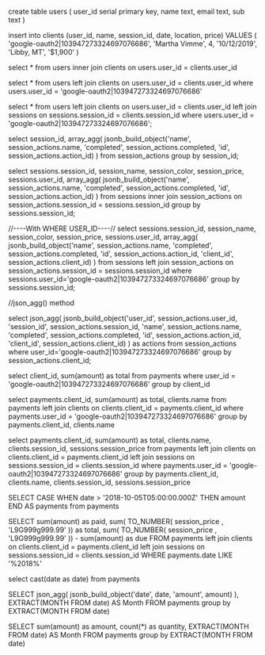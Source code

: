 create table users (
user_id serial primary key,
name text,
email text,
sub text
)

insert into clients (user_id, name, session_id, date, location, price)
VALUES (
    'google-oauth2|103947273324697076686',
    'Martha Vimme',
    4,
    '10/12/2019',
    'Libby, MT',
    '$1,900'
)

select * from users
inner join clients 
on users.user_id = clients.user_id

select * from users
left join clients 
on users.user_id = clients.user_id
where users.user_id = 'google-oauth2|103947273324697076686'

select * from users
left join clients 
on users.user_id = clients.user_id
left join sessions
on sessions.session_id = clients.session_id
where users.user_id = 'google-oauth2|103947273324697076686';


select session_id, array_agg( 
jsonb_build_object('name', session_actions.name, 'completed', session_actions.completed,
'id', session_actions.action_id)
)
from session_actions
group by session_id;

select sessions.session_id, session_name, 
session_color, session_price, sessions.user_id, 
array_agg( 
jsonb_build_object('name', session_actions.name, 'completed', session_actions.completed,
'id', session_actions.action_id)
) from sessions
inner join session_actions
on session_actions.session_id = sessions.session_id
group by sessions.session_id;


//----With WHERE USER_ID----//
select sessions.session_id, session_name, 
session_color, session_price, sessions.user_id, 
array_agg( 
jsonb_build_object('name', session_actions.name, 'completed', session_actions.completed,
'id', session_actions.action_id, 'client_id', session_actions.client_id)
) from sessions
left join session_actions
on session_actions.session_id = sessions.session_id
where sessions.user_id='google-oauth2|103947273324697076686'
group by sessions.session_id;




//json_agg() method

select 
json_agg( 
jsonb_build_object('user_id', session_actions.user_id, 'session_id', session_actions.session_id, 'name', session_actions.name, 'completed', session_actions.completed,
'id', session_actions.action_id, 'client_id', session_actions.client_id)
) as actions from session_actions
where user_id='google-oauth2|103947273324697076686'
group by session_actions.client_id;


<!-- Payment Totals -->

select client_id, sum(amount) as total from payments
where user_id = 'google-oauth2|103947273324697076686'
group by client_id


<!-- Payment Total per client with id and name -->
select payments.client_id, sum(amount) as total, clients.name from payments
left join clients
on clients.client_id = payments.client_id
where payments.user_id = 'google-oauth2|103947273324697076686'
group by payments.client_id, clients.name


<!-- Payment Total | Client ID | Session ID | Session Price  -->

select payments.client_id, sum(amount) as total, clients.name, clients.session_id, sessions.session_price  from payments
left join clients
on clients.client_id = payments.client_id
left join sessions
on sessions.session_id = clients.session_id
where payments.user_id = 'google-oauth2|103947273324697076686'
group by payments.client_id, clients.name, clients.session_id, sessions.session_price


<!-- Select payments within a certain time frame -->

SELECT 
CASE WHEN date > '2018-10-05T05:00:00.000Z' THEN amount END AS payments 
from payments



<!-- Find paid, total billed, and due for all payments in a year.  -->

SELECT sum(amount) as paid, 
sum( TO_NUMBER( session_price , 'L9G999g999.99' )) as total,
sum( TO_NUMBER( session_price , 'L9G999g999.99' )) - 
sum(amount) as due
FROM payments
left join clients on 
clients.client_id = payments.client_id
left join sessions on
sessions.session_id = clients.session_id
WHERE payments.date LIKE '%2018%'


<!-- Convert date to date data format -->

select cast(date as date) from payments


<!-- Group payment amount as object by month -->
SELECT json_agg( 
jsonb_build_object('date', date, 'amount', amount)
), EXTRACT(MONTH FROM date) AS Month
FROM payments
group by EXTRACT(MONTH FROM date)



<!-- Select monthly paid totals with payment count  -->
SELECT sum(amount) as amount, count(*) as quantity, EXTRACT(MONTH FROM date) AS Month
FROM payments
group by EXTRACT(MONTH FROM date)

